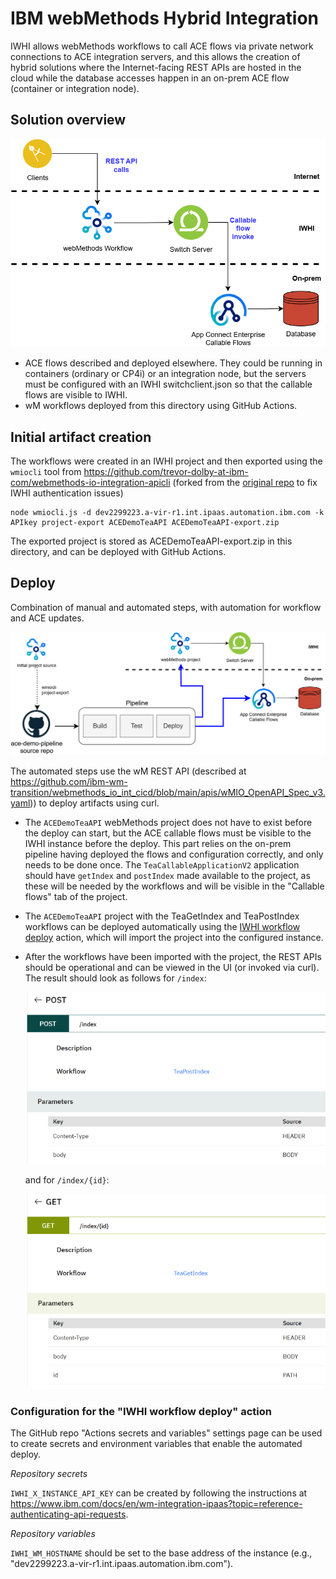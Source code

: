 # IBM webMethods Hybrid Integration 

IWHI allows webMethods workflows to call ACE flows via private network connections
to ACE integration servers, and this allows the creation of hybrid solutions where
the Internet-facing REST APIs are hosted in the cloud while the database accesses
happen in an on-prem ACE flow (container or integration node).

## Solution overview

![solution picture](/demo-infrastructure/images/iwhi-diagram.png)

- ACE flows described and deployed elsewhere. They could be running in containers
  (ordinary or CP4i) or an integration node, but the servers must be configured 
  with an IWHI switchclient.json so that the callable flows are visible to IWHI.
- wM workflows deployed from this directory using GitHub Actions.

## Initial artifact creation

The workflows were created in an IWHI project and then exported using the `wmiocli` tool
from https://github.com/trevor-dolby-at-ibm-com/webmethods-io-integration-apicli (forked 
from the [original repo](https://github.com/ibm-wm-transition/webmethods-io-integration-apicli) 
to fix IWHI authentication issues) 
```
node wmiocli.js -d dev2299223.a-vir-r1.int.ipaas.automation.ibm.com -k APIkey project-export ACEDemoTeaAPI ACEDemoTeaAPI-export.zip
```
The exported project is stored as ACEDemoTeaAPI-export.zip in this directory, and can 
be deployed with GitHub Actions.

## Deploy

Combination of manual and automated steps, with automation for workflow and ACE updates.

![pipeline picture](/demo-infrastructure/images/iwhi-diagram-with-pipeline.png)

The automated steps use the wM REST API (described at https://github.com/ibm-wm-transition/webmethods_io_int_cicd/blob/main/apis/wMIO_OpenAPI_Spec_v3.yaml))
to deploy artifacts using curl.

- The `ACEDemoTeaAPI` webMethods project does not have to exist before the deploy can start,
  but the ACE callable flows must be visible to the IWHI instance before the deploy. This
  part relies on the on-prem pipeline having deployed the flows and configuration correctly, 
  and only needs to be done once. The `TeaCallableApplicationV2` application should have 
  `getIndex` and `postIndex` made available to the project, as these will be needed
  by the workflows and will be visible in the "Callable flows" tab of the project.
- The `ACEDemoTeaAPI` project with the TeaGetIndex and TeaPostIndex workflows can be 
  deployed automatically using the [IWHI workflow deploy](/.github/workflows/iwhi-workflows.yml)
  action, which will import the project into the configured instance.
- After the workflows have been imported with the project, the REST APIs should be 
  operational and can be viewed in the UI (or invoked via curl). The result should 
  look as follows for `/index`:

  ![POST](/demo-infrastructure/images/rest-api-POST.png)

  and for `/index/{id}`:

  ![GET](/demo-infrastructure/images/rest-api-GET.png)


### Configuration for the "IWHI workflow deploy" action

The GitHub repo "Actions secrets and variables" settings page can be used to create
secrets and environment variables that enable the automated deploy.

*Repository secrets*

`IWHI_X_INSTANCE_API_KEY` can be created by following the instructions at
https://www.ibm.com/docs/en/wm-integration-ipaas?topic=reference-authenticating-api-requests.

*Repository variables*

`IWHI_WM_HOSTNAME` should be set to the base address of the instance (e.g., 
"dev2299223.a-vir-r1.int.ipaas.automation.ibm.com").
